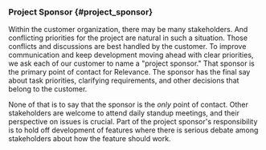 ### Project Sponsor {#project_sponsor}

Within the customer organization, there may be many stakeholders.
And conflicting priorities for the project are natural in such a situation.
Those conflicts and discussions are best handled by the customer.
To improve communication and keep development moving ahead with clear priorities,
we ask each of our customer to name a "project sponsor."
That sponsor is the primary point of contact for Relevance.
The sponsor has the final say about task priorities, clarifying requirements, and other decisions that belong to the customer.

None of that is to say that the sponsor is the *only* point of contact.
Other stakeholders are welcome to attend daily standup meetings,
and their perspective on issues is crucial.
Part of the project sponsor's responsibility is to hold off development of features
where there is serious debate among stakeholders about how the feature should work.